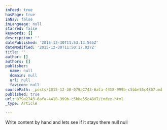 ```yaml
---
inFeed: true
hasPage: true
inNav: false
inLanguage: null
starred: false
keywords: []
description: ''
datePublished: '2015-12-30T11:53:13.565Z'
dateModified: '2015-12-30T11:50:17.027Z'
title: ''
author: []
authors: []
publisher:
  name: null
  domain: null
  url: null
  favicon: null
sourcePath: _posts/2015-12-30-079a2743-6afa-4418-999b-c5bbe55c4807.md
published: true
url: 079a2743-6afa-4418-999b-c5bbe55c4807/index.html
_type: Article

---
```

Write content by hand and lets see if it stays there
null
null